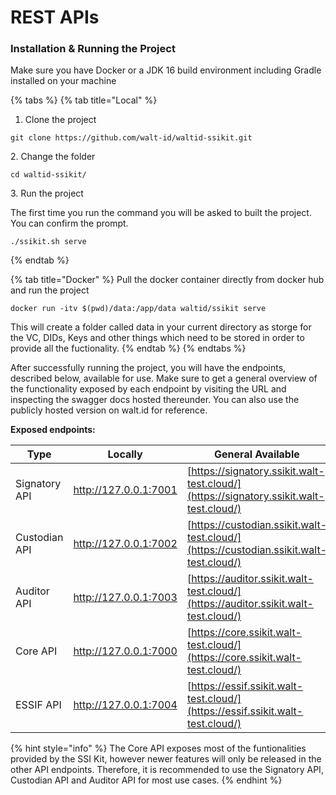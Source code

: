 # REST APIs

### Installation & Running the Project

Make sure you have Docker or a JDK 16 build environment including Gradle installed on your machine

{% tabs %}
{% tab title="Local" %}
1. Clone the project

```
git clone https://github.com/walt-id/waltid-ssikit.git
```

2\. Change the folder

```
cd waltid-ssikit/
```

3\. Run the project&#x20;

The first time you run the command you will be asked to built the project. You can confirm the prompt.

```
./ssikit.sh serve 
```
{% endtab %}

{% tab title="Docker" %}
Pull the docker container directly from docker hub and run the project

```
docker run -itv $(pwd)/data:/app/data waltid/ssikit serve
```

This will create a folder called data in your current directory as storge for the VC, DIDs, Keys and other things which need to be stored in order to provide all the fuctionality.
{% endtab %}
{% endtabs %}



After successfully running the project, you will have the endpoints, described below, available for use. Make sure to get a general overview of the functionality exposed by each endpoint by visiting the URL and inspecting the swagger docs hosted thereunder. You can also use the publicly hosted version on walt.id for reference.



**Exposed endpoints:**



| Type           | Locally               | General Available                                                                      |
| -------------- | --------------------- | -------------------------------------------------------------------------------------- |
| Signatory API  | http://127.0.0.1:7001 | [https://signatory.ssikit.walt-test.cloud/](https://signatory.ssikit.walt-test.cloud/) |
| Custodian API  | http://127.0.0.1:7002 | [https://custodian.ssikit.walt-test.cloud/](https://custodian.ssikit.walt-test.cloud/) |
| Auditor API    | http://127.0.0.1:7003 | [https://auditor.ssikit.walt-test.cloud/](https://auditor.ssikit.walt-test.cloud/)     |
| Core API       | http://127.0.0.1:7000 | [https://core.ssikit.walt-test.cloud/](https://core.ssikit.walt-test.cloud/)           |
| ESSIF API      | http://127.0.0.1:7004 | [https://essif.ssikit.walt-test.cloud/](https://essif.ssikit.walt-test.cloud/)         |

{% hint style="info" %}
The Core API exposes most of the funtionalities provided by the SSI Kit, however newer features will only be released in the other API endpoints. Therefore, it is recommended to use the Signatory API, Custodian API and Auditor API for most use cases.
{% endhint %}
